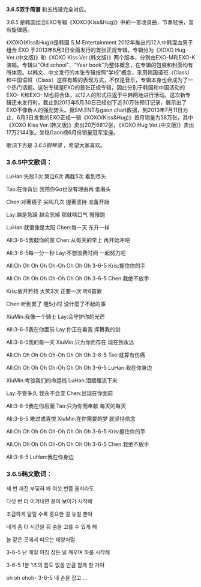 

**3.6.5双手简谱** 和五线谱完全对应。

_3.6.5_ 是韩国组合EXO专辑《XOXO(Kiss&Hug)》中的一首收录曲，节奏轻快，富有旋律感。

《XOXO(Kiss&Hug)》是韩国 S.M Entertainment 2012年推出的12人中韩混血男子组合 EXO
于2013年6月3日全面发行的首张正规专辑。专辑分为《XOXO Hug Ver.(中文版)》和《XOXO Kiss
Ver.(韩文版)》两个版本，分别由EXO-M和EXO-K演唱。专辑以“Old school”、“Year
book”为整体概念，在专辑的包装和封面均有所体现。以韩文、中文发行的本张专辑按照“学校”概念，采用韩国语班（Class）和中国语班（Class）这样有趣的表现方式，不仅是音乐，专辑本身也会成为了一个热门话题。这张专辑是EXO的首张正规专辑，因此分别于韩国和中国活动的EXO-
K和EXO-
M也将合体，以12人的形式往返于中韩两地进行活动。这次新专辑还未发行时，截止到2013年5月30日已经创下近30万张预订记录，展示出了EXO不像新人的强劲势头。据SM.ENT与gaon
chart数据，到2013年7月11日为止，6月3日发售的EXO正规一辑《XOXO(Kiss&Hug)》首月销量为38万张，其中《XOXO Kiss
Ver.(韩文版)》卖出20万6812张，《XOXO Hug Ver.(中文版)》卖出17万2144张。坐稳Gaon榜6月份销量冠军宝座。

歌词下方是 _3.6.5钢琴谱_ ，希望大家喜欢。

### 3.6.5中文歌词：

LuHan:失败3次 哭泣6次 再胜5次 看到尽头

Tao:在你背后 我陪你Go也没有理由再 低著头

Chen:对著镜子 尖叫几次 握著坚持 准备开始

Lay:越是急躁 越会忘掉 那就喘口气 慢慢跑

LuHan:就很像是太阳 Chen:每一天 东升一样

All:3-6-5我敲你的窗 Chen:从每天的早上 再开始冲吧

All:3-6-5每一分一秒 Lay:不想浪费时间 一起努力吧

All:Oh Oh Oh Oh Oh-Oh Oh Oh Oh 3-6-5 Kris:握住你的手

All:Oh Oh Oh Oh Oh-Oh Oh Oh Oh 3-6-5 Chen:我绝不放手

Kris:放开矜持 大笑3次 正要一次 听6首歌

Chen:听到累了 睡5小时 没什麼了不起的事

XiuMin:我像一个骑士 Lay:会守护你的光芒

All:3-6-5我在你面前 Lay:你正在看我 挥舞我的剑

All:3-6-5我的每一天 XiuMin:只为你而存在 现在到永远

All:Oh Oh Oh Oh Oh-Oh Oh Oh Oh 3-6-5 Tao:就算有伤痛

All:Oh Oh Oh Oh Oh-Oh Oh Oh Oh 3-6-5 LuHan:我在你身边

XiuMin:考验我们的命运线 LuHan:泪缓缓流下来

Lay:不管多久 我永不会变 Chen:出现在你面前

All:3-6-5我在你后面 Tao:只为你而奉献 每天的每天

All:3-6-5 难过或喜悦 XiuMin:在你需要的梦 就坚持信念

All:Oh Oh Oh Oh Oh-Oh Oh Oh Oh 3-6-5 Kris:握住你的手

All:Oh Oh Oh Oh Oh-Oh Oh Oh Oh 3-6-5 Chen:我绝不放手

All:3-6-5 LuHan:我在你身边

### 3.6.5韩文歌词：

세 번 까진 부딪혀 봐 여섯 번쯤 울지라도

다섯 번 더 이겨내면 끝이 보이기 시작해

조급하게 달릴 수록 중요한 걸 놓칠 뿐야

네게 좀 더 시간을 줘 숨을 고를 수 있게 해

늘 같은 곳에서 떠오는 태양처럼

3-6-5 난 매일 아침 잠든 널 깨우며 하룰 시작해

3-6-5 1분 1초의 틈도 없을 만큼 함께 할 거야

oh oh ohoh- 3-6-5 네 손을 잡고 ...

